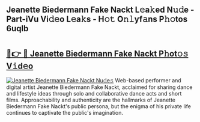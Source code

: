 ## Jeanette Biedermann Fake Nackt L𝚎a𝚔ed N𝚞𝚍e - Part-iVu Vi𝚍𝚎o L𝚎a𝚔s - H𝚘𝚝 O𝚗𝚕yf𝚊ns P𝚑𝚘tos 6uqlb

# <h2><a href="http://kf1w33s.oniu.top/?m=Jeanette+Biedermann+Fake+Nackt">🔗👉 🔴 Jeanette Biedermann Fake Nackt P𝚑ot𝚘𝚜 V𝚒d𝚎o</a></h2>

[![Jeanette Biedermann Fake Nackt Nu𝚍e𝚜](https://i.imgur.com/0qMVB7G.gif)](http://kf1w33s.oniu.top/?m=Jeanette+Biedermann+Fake+Nackt)
Web-based performer and digital artist Jeanette Biedermann Fake Nackt, acclaimed for sharing dance and lifestyle ideas through solo and collaborative dance acts and short films. Approachability and authenticity are the hallmarks of Jeanette Biedermann Fake Nackt's public persona, but the enigma of his private life continues to captivate the public's imagination.  
